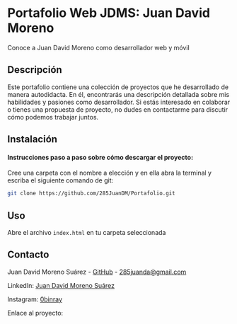 # Portafolio Web JDMS: Juan David Moreno

Conoce a Juan David Moreno como desarrollador web y móvil

## Descripción

Este portafolio contiene una colección de proyectos que he desarrollado de manera autodidacta. En él, encontrarás una descripción detallada sobre mis habilidades y pasiones como desarrollador. Si estás interesado en colaborar o tienes una propuesta de proyecto, no dudes en contactarme para discutir cómo podemos trabajar juntos.

## Instalación

#### **Instrucciones paso a paso sobre cómo descargar el proyecto:**

Cree una carpeta con el nombre a elección y en ella abra la terminal y escriba el siguiente comando de git:

```bash
git clone https://github.com/285JuanDM/Portafolio.git
```

## Uso

Abre el archivo <code>index.html</code> en tu carpeta seleccionada

## Contacto

Juan David Moreno Suárez - [GitHub](https://github.com/285JuanDM) - 285juanda@gmail.com

LinkedIn: [Juan David Moreno Suárez](https://www.linkedin.com/in/juan-david-moreno-su%C3%A1rez-093402223/?originalSubdomain=co)

Instagram: [0binray](https://www.instagram.com/0binray?igsh=MW04aGVwNzl4eXI3NA==)

Enlace al proyecto: [](https://portafolio-wtbl.onrender.com)

